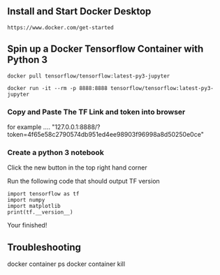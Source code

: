 ## Install and Start Docker Desktop

    https://www.docker.com/get-started


## Spin up a Docker Tensorflow Container with Python 3


    docker pull tensorflow/tensorflow:latest-py3-jupyter
    
    docker run -it --rm -p 8888:8888 tensorflow/tensorflow:latest-py3-jupyter

### Copy and Paste The TF Link and token into browser


for example .... "127.0.0.1:8888/?token=4f65e58c2790574db951ed4ee98903f96998a8d50250e0ce"

###  Create a python 3 notebook 


Click the new button in the top right hand corner

Run the following code that should output TF version

    import tensorflow as tf
    import numpy
    import matplotlib
    print(tf.__version__)

    
Your finished!



## Troubleshooting

docker container ps
docker container kill <container-id>
    
    